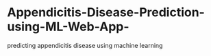 # Appendicitis-Disease-Prediction-using-ML-Web-App-
predicting appendicitis disease using machine learning
